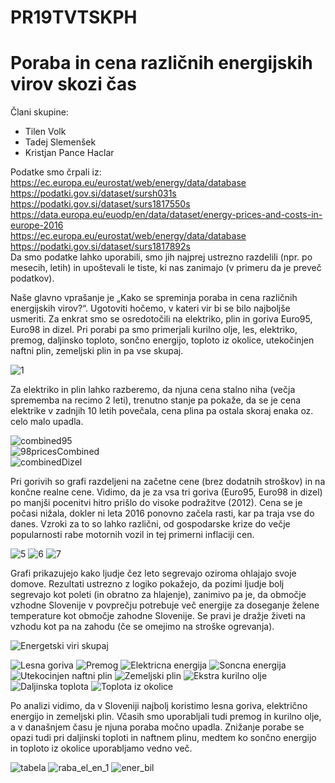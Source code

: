 # PR19TVTSKPH
# Poraba in cena različnih energijskih virov skozi čas

Člani skupine:
- Tilen Volk
- Tadej Slemenšek
- Kristjan Pance Haclar

Podatke smo črpali iz:  
https://ec.europa.eu/eurostat/web/energy/data/database  
https://podatki.gov.si/dataset/sursh031s  
https://podatki.gov.si/dataset/surs1817550s  
https://data.europa.eu/euodp/en/data/dataset/energy-prices-and-costs-in-europe-2016  
https://ec.europa.eu/eurostat/web/energy/data/database  
https://podatki.gov.si/dataset/surs1817892s  
Da smo podatke lahko uporabili, smo jih najprej ustrezno razdelili (npr. po mesecih, letih) in upoštevali le tiste, ki nas zanimajo (v primeru da je preveč podatkov).

Naše glavno vprašanje je „Kako se spreminja poraba in cena različnih energijskih virov?“. Ugotoviti hočemo, v kateri vir bi se bilo najboljše usmeriti. Za enkrat smo se osredotočili na elektriko, plin in goriva Euro95, Euro98 in dizel. Pri porabi pa smo primerjali kurilno olje, les, elektriko, premog, daljinsko toploto, sončno energijo, toploto iz okolice, utekočinjen naftni plin, zemeljski plin in pa vse skupaj.

![1](https://user-images.githubusercontent.com/24211841/55436749-66892080-559d-11e9-8781-f9779c22019a.jpg)

Za elektriko in plin lahko razberemo, da njuna cena stalno niha (večja sprememba na recimo 2 leti), trenutno stanje pa pokaže, da se je cena elektrike v zadnjih 10 letih povečala, cena plina pa ostala skoraj enaka oz. celo malo upadla.

![combined95](https://user-images.githubusercontent.com/44469307/55429662-469d3100-558c-11e9-9afa-ea7274648ed8.png)<br/>
![98pricesCombined](https://user-images.githubusercontent.com/44469307/55429634-3be29c00-558c-11e9-8a30-7f4e8e38e956.png)<br/>
![combinedDizel](https://user-images.githubusercontent.com/44469307/55429676-4dc43f00-558c-11e9-846e-1c1e0bfcd63b.png)

Pri gorivih so grafi razdeljeni na začetne cene (brez dodatnih stroškov) in na končne realne cene. Vidimo, da je za vsa tri goriva (Euro95, Euro98 in dizel) po manjši pocenitvi hitro prišlo do visoke podražitve (2012). Cena se je počasi nižala, dokler ni leta 2016 ponovno začela rasti, kar pa traja vse do danes. Vzroki za to so lahko različni, od gospodarske krize do večje popularnosti rabe motornih vozil in tej primerni inflaciji cen.

![5](https://user-images.githubusercontent.com/24211841/55436784-7a348700-559d-11e9-8af6-df3748971c95.jpg)
![6](https://user-images.githubusercontent.com/24211841/55436793-7bfe4a80-559d-11e9-9d1a-25cff0872af1.jpg)
![7](https://user-images.githubusercontent.com/24211841/58386722-0abe9f00-8004-11e9-903c-ff6255dc62e5.jpg)

Grafi prikazujejo kako ljudje čez leto segrevajo oziroma ohlajajo svoje domove. Rezultati ustrezno z logiko pokažejo, da pozimi ljudje bolj segrevajo kot poleti (in obratno za hlajenje), zanimivo pa je, da območje vzhodne Slovenije v povprečju potrebuje več energije za doseganje želene temperature kot območje zahodne Slovenije. Se pravi je dražje živeti na vzhodu kot pa na zahodu (če se omejimo na stroške ogrevanja).

![Energetski viri skupaj](https://user-images.githubusercontent.com/44469307/58387188-2a0cfa80-800b-11e9-89cf-2f39dcfe0e91.png)<br>

![Lesna goriva](https://user-images.githubusercontent.com/44469307/55471266-a84fb080-5609-11e9-9968-8cb9984abc7c.png)
![Premog](https://user-images.githubusercontent.com/44469307/55471267-a84fb080-5609-11e9-998b-30b63e399302.png)
![Elektricna energija](https://user-images.githubusercontent.com/44469307/55471264-a7b71a00-5609-11e9-96b5-df5e9364392b.png)
![Soncna energija](https://user-images.githubusercontent.com/44469307/55471268-a8e84700-5609-11e9-8268-ba9b11dffb30.png)
![Utekocinjen naftni plin](https://user-images.githubusercontent.com/44469307/55471270-a8e84700-5609-11e9-83ff-6e4873009430.png)
![Zemeljski plin](https://user-images.githubusercontent.com/44469307/55471271-a8e84700-5609-11e9-954f-238046d3e87c.png)
![Ekstra kurilno olje](https://user-images.githubusercontent.com/44469307/55471263-a7b71a00-5609-11e9-9da9-e616cfcff6b6.png)
![Daljinska toplota](https://user-images.githubusercontent.com/44469307/55471262-a7b71a00-5609-11e9-9789-9ffcd59b9730.png)
![Toplota iz okolice](https://user-images.githubusercontent.com/44469307/55471269-a8e84700-5609-11e9-8c8e-4baf8169477c.png)


Po analizi vidimo, da v Sloveniji najbolj koristimo lesna goriva, električno energijo in zemeljski plin. Včasih smo uporabljali tudi premog in kurilno olje, a v današnjem času je njuna poraba močno upadla. Znižanje porabe se opazi tudi pri daljinski toploti in naftnem plinu, medtem ko sončno energijo in toploto iz okolice uporabljamo vedno več.

![tabela](https://user-images.githubusercontent.com/24211841/58386708-d0550200-8003-11e9-9713-ff3982726eed.png)
![raba_el_en_1](https://user-images.githubusercontent.com/24211841/58386711-db0f9700-8003-11e9-8270-2564d8b9c1d4.png)
![ener_bil](https://user-images.githubusercontent.com/24211841/58387470-e4523100-800e-11e9-8857-14b363cc52e7.png)
